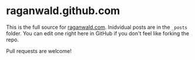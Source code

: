# raganwald.github.com

This is the full source for [raganwald.com]. Inidvidual posts are in the `_posts` folder. You can edit one right here in GitHub if you don't feel like forking the repo.

[raganwald.com]: http://raganwald.com "Reg Braithwaite's Technical Blog"

Pull requests are welcome!
